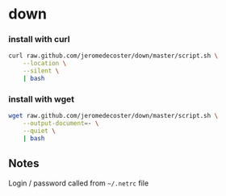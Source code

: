 # down

### install with curl

```bash
curl raw.github.com/jeromedecoster/down/master/script.sh \
    --location \
    --silent \
    | bash
```

### install with wget

```bash
wget raw.github.com/jeromedecoster/down/master/script.sh \
    --output-document=- \
    --quiet \
    | bash
```

## Notes

Login / password called from `~/.netrc` file